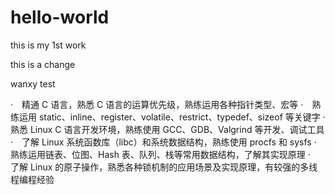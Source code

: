 # hello-world
this is my 1st work

this is a change

wanxy test

·　精通 C 语言，熟悉 C 语言的运算优先级，熟练运用各种指针类型、宏等
·　熟练运用 static、inline、register、volatile、restrict、typedef、sizeof 等关键字
·　熟悉 Linux C 语言开发环境，熟练使用 GCC、GDB、Valgrind 等开发、调试工具
·　了解 Linux 系统函数库（libc）和系统数据结构，熟练使用 procfs 和 sysfs
·　熟练运用链表、位图、Hash 表、队列、栈等常用数据结构，了解其实现原理
·　了解 Linux 的原子操作，熟悉各种锁机制的应用场景及实现原理，有较强的多线程编程经验
